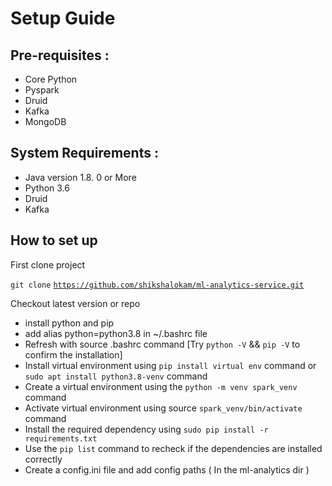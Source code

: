 # Setup Guide

## Pre-requisites :

* Core Python
* Pyspark
* Druid
* Kafka
* MongoDB

## System Requirements :

* Java version 1.8. 0 or More
* Python 3.6
* Druid
* Kafka

## How to set up

First clone project

`git clone` [`https://github.com/shikshalokam/ml-analytics-service.git`](https://github.com/shikshalokam/ml-analytics-service.git)

Checkout latest version or repo

* install python and pip
* add alias python=python3.8 in \~/.bashrc file
* Refresh with source .bashrc command \[Try `python -V` && `pip -V` to confirm the installation]
* Install virtual environment using `pip install virtual env` command or `sudo apt install python3.8-venv` command
* Create a virtual environment using the `python -m venv spark_venv` command
* Activate virtual environment using source `spark_venv/bin/activate` command
* Install the required dependency using `sudo pip install -r requirements.txt`
* Use the `pip list` command to recheck if the dependencies are installed correctly
* Create a config.ini file and add config paths ( In the ml-analytics dir )
